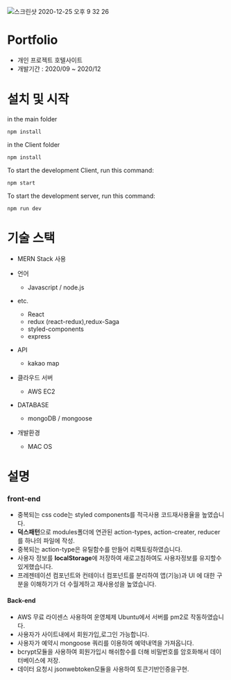 ![스크린샷 2020-12-25 오후 9 32 26](https://user-images.githubusercontent.com/59819898/103135078-2bc40600-46f9-11eb-9a17-4b66f17b66d3.png)
# Portfolio	
- 개인 프로젝트 호텔사이트
- 개발기간 :  2020/09 ~ 2020/12

# 설치 및 시작
  in the main folder
  ```
  npm install
  ```
  in the Client folder
  ```
  npm install
  ```
  To start the development Client, run this command:
  ```
  npm start
  ```
  To start the development server, run this command:
  ```
  npm run dev
  ```
# 기술 스택
- MERN Stack 사용

- 언어
  - Javascript / node.js
  
 - etc. 
   - React
   - redux (react-redux),redux-Saga
   - styled-components
   - express

 - API
    - kakao map
    
- 클라우드 서버
   - AWS EC2
   
- DATABASE 
  - mongoDB / mongoose
  
- 개발환경
  - MAC OS
 
 
 # 설명
 
 ### front-end
  - 중복되는 css code는 styled components를 적극사용 코드재사용율을 높였습니다.
  - **덕스패턴**으로 modules폴더에 연관된 action-types, action-creater, reducer 를 하나의 파일에 작성.
  - 중복되는 action-type은 유틸함수를 만들어 리팩토링하였습니다.
  - 사용자 정보를 **localStorage**에 저장하여 새로고침하여도 사용자정보를 유지할수있게했습니다.
  - 프레젠테이션 컴포넌트와 컨테이너 컴포넌트를 분리하여 앱(기능)과 UI 에 대한 구분을 이해하기가 더 수월게하고 재사용성을 높였습니다.
  
 #### Back-end
  - AWS 무료 라이센스 사용하여 운영체제 Ubuntu에서 서버를 pm2로 작동하였습니다.
  - 사용자가 사이트내에서 회원가입,로그인 가능합니다.
  - 사용자가 예약시 mongoose 쿼리를 이용하여 예약내역을 가져옵니다.
  - bcrypt모듈을 사용하여 회원가입시 해쉬함수를 더해 비밀번호를 암호화해서 데이터베이스에 저장.  
  - 데이터 요청시 jsonwebtoken모듈을 사용하여 토큰기반인증을구현.

   
  
  

  
